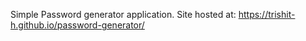 Simple Password generator application.
Site hosted at: https://trishit-h.github.io/password-generator/
